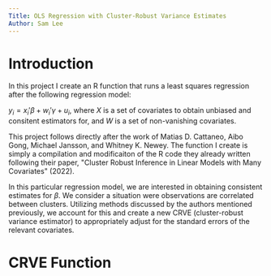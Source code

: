 ```yaml
---
Title: OLS Regression with Cluster-Robust Variance Estimates
Author: Sam Lee
---
```


# Introduction

In this project I create an R function that runs a least squares regression after the following regression model:

$y_i = x_i'\beta + w_i'\gamma + u_i$, where $X$ is a set of covariates to obtain unbiased and consitent estimators for, and $W$ is a set of non-vanishing covariates.

This project follows directly after the work of Matias D. Cattaneo, Aibo Gong, Michael Jansson, and Whitney K. Newey. The function I create is simply a compilation and modificaiton of the R code they already written following their paper, "Cluster Robust Inference in Linear Models with Many Covariates" (2022).

In this particular regression model, we are interested in obtaining consistent estimates for $\beta$. We consider a situation were observations are correlated between clusters. Utilizing methods discussed by the authors mentioned previously, we account for this and create a new CRVE (cluster-robust variance estimator) to appropriately adjust for the standard errors of the relevant covariates.

# CRVE Function

